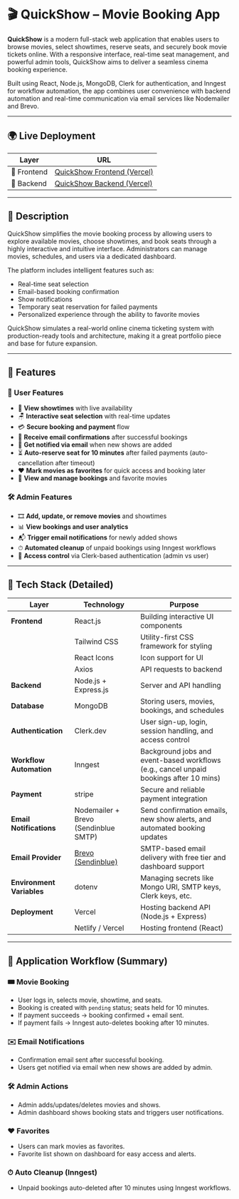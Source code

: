 # 🎬 QuickShow – Movie Booking App

**QuickShow** is a modern full-stack web application that enables users to browse movies, select showtimes, reserve seats, and securely book movie tickets online. With a responsive interface, real-time seat management, and powerful admin tools, QuickShow aims to deliver a seamless cinema booking experience.

Built using React, Node.js, MongoDB, Clerk for authentication, and Inngest for workflow automation, the app combines user convenience with backend automation and real-time communication via email services like Nodemailer and Brevo.

---
## 🌍 Live Deployment

| Layer     | URL                                                                 |
|-----------|----------------------------------------------------------------------|
| 🎥 Frontend | [QuickShow Frontend (Vercel)](https://movie-booking-app-frontend-xi.vercel.app) |
| 🔧 Backend  | [QuickShow Backend (Vercel)](https://movie-booking-app-ochre.vercel.app)        |

---

## 📖 Description

QuickShow simplifies the movie booking process by allowing users to explore available movies, choose showtimes, and book seats through a highly interactive and intuitive interface. Administrators can manage movies, schedules, and users via a dedicated dashboard.

The platform includes intelligent features such as:
- Real-time seat selection
- Email-based booking confirmation
- Show notifications
- Temporary seat reservation for failed payments
- Personalized experience through the ability to favorite movies

QuickShow simulates a real-world online cinema ticketing system with production-ready tools and architecture, making it a great portfolio piece and base for future expansion.

---

## 🚀 Features

### 👤 User Features
- 📅 **View showtimes** with live availability
- 🪑 **Interactive seat selection** with real-time updates
- 💳 **Secure booking and payment** flow
- 📧 **Receive email confirmations** after successful bookings
- 📩 **Get notified via email** when new shows are added
- ⏳ **Auto-reserve seat for 10 minutes** after failed payments (auto-cancellation after timeout)
- ❤️ **Mark movies as favorites** for quick access and booking later
- 📄 **View and manage bookings** and favorite movies

### 🛠️ Admin Features
- 🎞 **Add, update, or remove movies** and showtimes
- 📊 **View bookings and user analytics**
- 📬 **Trigger email notifications** for newly added shows
- ⏱ **Automated cleanup** of unpaid bookings using Inngest workflows
- 🔐 **Access control** via Clerk-based authentication (admin vs user)

---
## 🧰 Tech Stack (Detailed)

| Layer            | Technology            | Purpose                                                                 |
|------------------|------------------------|-------------------------------------------------------------------------|
| **Frontend**     | React.js               | Building interactive UI components                                      |
|                  | Tailwind CSS           | Utility-first CSS framework for styling                                |
|                  | React Icons            | Icon support for UI                                                     |
|                  | Axios                  | API requests to backend                                                 |
| **Backend**      | Node.js + Express.js   | Server and API handling                                                 |
| **Database**     | MongoDB                | Storing users, movies, bookings, and schedules                         |
| **Authentication** | Clerk.dev           | User sign-up, login, session handling, and access control              |
| **Workflow Automation** | Inngest        | Background jobs and event-based workflows (e.g., cancel unpaid bookings after 10 mins) |
| **Payment**    | stripe            |     Secure and reliable payment integration                                 |
| **Email Notifications** | Nodemailer + Brevo (Sendinblue SMTP) | Send confirmation emails, new show alerts, and automated booking updates |
| **Email Provider** | [Brevo (Sendinblue)](https://www.brevo.com) | SMTP-based email delivery with free tier and dashboard support         |
| **Environment Variables** | dotenv       | Managing secrets like Mongo URI, SMTP keys, Clerk keys, etc.           |
| **Deployment**   | Vercel                 | Hosting backend API (Node.js + Express)                                |
|                  | Netlify / Vercel       | Hosting frontend (React)                                               |

---
## 🔄 Application Workflow (Summary)

### 🎟️ Movie Booking
- User logs in, selects movie, showtime, and seats.
- Booking is created with `pending` status; seats held for 10 minutes.
- If payment succeeds → booking confirmed + email sent.
- If payment fails → Inngest auto-deletes booking after 10 minutes.

### ✉️ Email Notifications
- Confirmation email sent after successful booking.
- Users get notified via email when new shows are added by admin.

### 🛠️ Admin Actions
- Admin adds/updates/deletes movies and shows.
- Admin dashboard shows booking stats and triggers user notifications.

### ❤️ Favorites
- Users can mark movies as favorites.
- Favorite list shown on dashboard for easy access and alerts.

### ⏱ Auto Cleanup (Inngest)
- Unpaid bookings auto-deleted after 10 minutes using Inngest workflows.


